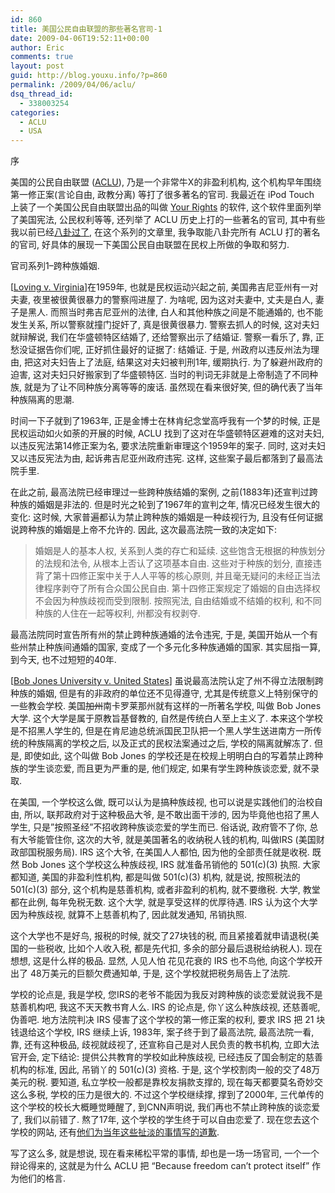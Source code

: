 ```yaml
---
id: 860
title: 美国公民自由联盟的那些著名官司-1
date: 2009-04-06T19:52:11+00:00
author: Eric
comments: true
layout: post
guid: http://blog.youxu.info/?p=860
permalink: /2009/04/06/aclu/
dsq_thread_id:
  - 338003254
categories:
  - ACLU
  - USA
---
```

序

美国的公民自由联盟 ([ACLU](http://www.aclu.org/)), 乃是一个非常牛X的非盈利机构, 这个机构早年围绕第一修正案(言论自由, 政教分离) 等打了很多著名的官司. 我最近在 iPod Touch 上装了一个美国公民自由联盟出品的叫做 [Your Rights](http://code.google.com/p/metasyntactic/wiki/YourRights) 的软件, 这个软件里面列举了美国宪法, 公民权利等等, 还列举了 ACLU 历史上打的一些著名的官司, 其中有些我以前已经[八卦过了](http://blog.youxu.info/2008/04/15/first-amendment-and-case-law/), 在这个系列的文章里, 我争取能八卦完所有 ACLU 打的著名的官司, 好具体的展现一下美国公民自由联盟在民权上所做的争取和努力. 

官司系列1&#8211;跨种族婚姻. 

[[Loving v. Virginia](http://en.wikipedia.org/wiki/Loving_v._Virginia)]在1959年, 也就是民权运动兴起之前, 美国弗吉尼亚州有一对夫妻, 夜里被很黄很暴力的警察闯进屋了. 为啥呢, 因为这对夫妻中, 丈夫是白人, 妻子是黑人. 而照当时弗吉尼亚州的法律, 白人和其他种族之间是不能通婚的, 也不能发生关系, 所以警察就撞门捉奸了, 真是很黄很暴力. 警察去抓人的时候, 这对夫妇就辩解说, 我们在华盛顿特区结婚了, 还给警察出示了结婚证. 警察一看乐了, 靠, 正愁没证据告你们呢, 正好抓住最好的证据了: 结婚证. 于是, 州政府以违反州法为理由, 把这对夫妇告上了法庭, 结果这对夫妇被判刑1年, 缓期执行. 为了躲避州政府的迫害, 这对夫妇只好搬家到了华盛顿特区. 当时的判词无非就是上帝制造了不同种族, 就是为了让不同种族分离等等的废话. 虽然现在看来很好笑, 但的确代表了当年种族隔离的思潮. 

时间一下子就到了1963年, 正是金博士在林肯纪念堂高呼我有一个梦的时候, 正是民权运动如火如荼的开展的时候, ACLU 找到了这对在华盛顿特区避难的这对夫妇, 以违反宪法第14修正案为名, 要求法院重新审理这个1959年的案子. 同时, 这对夫妇又以违反宪法为由, 起诉弗吉尼亚州政府违宪. 这样, 这些案子最后都落到了最高法院手里. 

在此之前, 最高法院已经审理过一些跨种族结婚的案例, 之前(1883年)还宣判过跨种族的婚姻是非法的. 但是时光之轮到了1967年的宣判之年, 情况已经发生很大的变化: 这时候, 大家普遍都认为禁止跨种族的婚姻是一种歧视行为, 且没有任何证据说跨种族的婚姻是上帝不允许的. 因此, 这次最高法院一致的决定如下:

> 婚姻是人的基本人权, 关系到人类的存亡和延续. 这些饱含无根据的种族划分的法规和法令, 从根本上否认了这项基本自由. 这些对于种族的划分, 直接违背了第十四修正案中关于人人平等的核心原则, 并且毫无疑问的未经正当法律程序剥夺了所有合众国公民自由. 第十四修正案规定了婚姻的自由选择权不会因为种族歧视而受到限制. 按照宪法, 自由结婚或不结婚的权利, 和不同种族的人住在一起等权利, 州都没有权剥夺. 

最高法院同时宣告所有州的禁止跨种族通婚的法令违宪, 于是, 美国开始从一个有些州禁止种族间通婚的国家, 变成了一个多元化多种族通婚的国家. 其实屈指一算, 到今天, 也不过短短的40年. 

[[Bob Jones University v. United States](http://en.wikipedia.org/wiki/Bob_Jones_University_v._United_States)] 虽说最高法院认定了州不得立法限制跨种族的婚姻, 但是有的非政府的单位还不见得遵守, 尤其是传统意义上特别保守的一些教会学校. 美国<del datetime="2009-04-11T14:11:01+00:00">加州</del>南卡罗莱那州就有这样的一所著名学校, 叫做 Bob Jones 大学. 这个大学是属于原教旨基督教的, 自然是传统白人至上主义了. 本来这个学校是不招黑人学生的, 但是在肯尼迪总统派国民卫队把一个黑人学生送进南方一所传统的种族隔离的学校之后, 以及正式的民权法案通过之后, 学校的隔离就解冻了. 但是, 即使如此, 这个叫做 Bob Jones 的学校还是在校规上明明白白的写着禁止跨种族的学生谈恋爱, 而且更为严重的是, 他们规定, 如果有学生跨种族谈恋爱, 就不录取. 

在美国, 一个学校这么做, 既可以认为是搞种族歧视, 也可以说是实践他们的治校自由, 所以, 联邦政府对于这种极品大爷, 是不敢出面干涉的, 因为毕竟他也招了黑人学生, 只是&#8221;按照圣经&#8221;不招收跨种族谈恋爱的学生而已. 俗话说, 政府管不了你, 总有大爷能管住你, 这次的大爷, 就是美国著名的收纳税人钱的机构, 叫做IRS (美国财政部国税服务局). IRS 这个大爷, 在美国人人都怕, 因为他的全部责任就是收税. 既然 Bob Jones 这个学校这么种族歧视, IRS 就准备吊销他的 501(c)(3) 执照. 大家都知道, 美国的非盈利性机构, 都是叫做 501(c)(3) 机构, 就是说, 按照税法的 501(c)(3) 部分, 这个机构是慈善机构, 或者非盈利的机构, 就不要缴税. 大学, 教堂都在此例, 每年免税无数. 这个大学, 就是享受这样的优厚待遇. IRS 认为这个大学因为种族歧视, 就算不上慈善机构了, 因此就发通知, 吊销执照. 

这个大学也不是好鸟, 报税的时候, 就交了27块钱的税, 而且紧接着就申请退税(美国的一些税收, 比如个人收入税, 都是先代扣, 多余的部分最后退税给纳税人). 现在想想, 这是什么样的极品. 显然, 人见人怕 花见花衰的 IRS 也不鸟他, 向这个学校开出了 48万美元的巨额欠费通知单, 于是, 这个学校就把税务局告上了法院. 

学校的论点是, 我是学校, 您IRS的老爷不能因为我反对跨种族的谈恋爱就说我不是慈善机构吧, 我这不天天教书育人么. IRS 的论点是, 你丫这么种族歧视, 还慈善呢, 伪善吧. 地方法院判决 IRS 侵害了这个学校的第一修正案的权利, 要求 IRS 把 21 块钱退给这个学校, IRS 继续上诉, 1983年, 案子终于到了最高法院, 最高法院一看, 靠, 还有这种极品, 歧视就歧视了, 还宣称自己是对人民负责的教书机构, 立即大法官开会, 定下结论: 提供公共教育的学校如此种族歧视, 已经违反了国会制定的慈善机构的标准, 因此, 吊销丫的 501(c)(3) 资格. 于是, 这个学校割肉一般的交了48万美元的税. 要知道, 私立学校一般都是靠校友捐款支撑的, 现在每天都要莫名奇妙交这么多税, 学校的压力是很大的. 不过这个学校继续撑, 撑到了2000年, 三代单传的这个学校的校长大概睡觉睡醒了, 到CNN声明说, 我们再也不禁止跨种族的谈恋爱了, 我们以前错了. 熬了17年, 这个学校的学生终于可以自由恋爱了. 现在您去这个学校的网站, 还有[他们为当年这些扯淡的事情写的道歉](http://www.bju.edu/welcome/who-we-are/race-statement.php). 

写了这么多, 就是想说, 现在看来稀松平常的事情, 却也是一场一场官司, 一个一个辩论得来的, 这就是为什么 ACLU 把 &#8220;Because freedom can&#8217;t protect itself&#8221; 作为他们的格言.